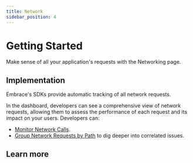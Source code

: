 ```yaml
---
title: Network
sidebar_position: 4
---
```


# Getting Started

Make sense of all your application's requests with the Networking page.  

## Implementation

Embrace's SDKs provide automatic tracking of all network requests.  

In the dashboard, developers can see a comprehensive view of network requests, allowing them to assess the performance of each request and its impact on your users. Developers can:

- [Monitor Network Calls](/product/network/network-monitoring.md).
- [Group Network Requests by Path](/product/network/network-grouping-rules.md) to dig deeper into correlated issues.

## Learn more
